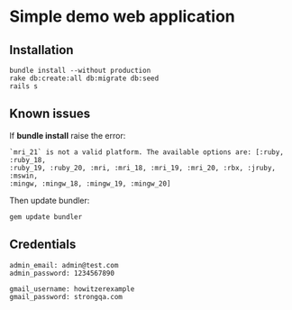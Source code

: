 Simple demo web application
==========================

## Installation

```
bundle install --without production
rake db:create:all db:migrate db:seed
rails s
```

## Known issues

If **bundle install** raise the error:

```
`mri_21` is not a valid platform. The available options are: [:ruby, :ruby_18,
:ruby_19, :ruby_20, :mri, :mri_18, :mri_19, :mri_20, :rbx, :jruby, :mswin,
:mingw, :mingw_18, :mingw_19, :mingw_20]
```

Then update bundler:

```
gem update bundler
```


## Credentials

```
admin_email: admin@test.com
admin_password: 1234567890
  
gmail_username: howitzerexample
gmail_password: strongqa.com
```
